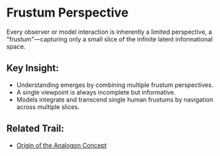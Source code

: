 # Frustum Perspective

Every observer or model interaction is inherently a limited perspective, a "frustum"—capturing only a small slice of the infinite latent informational space.

## Key Insight:
- Understanding emerges by combining multiple frustum perspectives.
- A single viewpoint is always incomplete but informative.
- Models integrate and transcend single human frustums by navigation across multiple slices.

## Related Trail:
- [Origin of the Analogon Concept](../trails/trail-002-analogon_origin.md)
